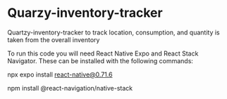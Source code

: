 # Quarzy-inventory-tracker
Quartzy-inventory-tracker to track location, consumption, and quantity is taken from the overall inventory

To run this code you will need React Native Expo and React Stack Navigator.  These can be installed with the following commands:

npx expo install react-native@0.71.6

npm install @react-navigation/native-stack
